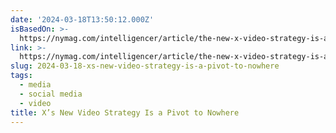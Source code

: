 ```yaml
---
date: '2024-03-18T13:50:12.000Z'
isBasedOn: >-
  https://nymag.com/intelligencer/article/the-new-x-video-strategy-is-a-pivot-to-nowhere.html
link: >-
  https://nymag.com/intelligencer/article/the-new-x-video-strategy-is-a-pivot-to-nowhere.html
slug: 2024-03-18-xs-new-video-strategy-is-a-pivot-to-nowhere
tags:
  - media
  - social media
  - video
title: X’s New Video Strategy Is a Pivot to Nowhere
---
```


